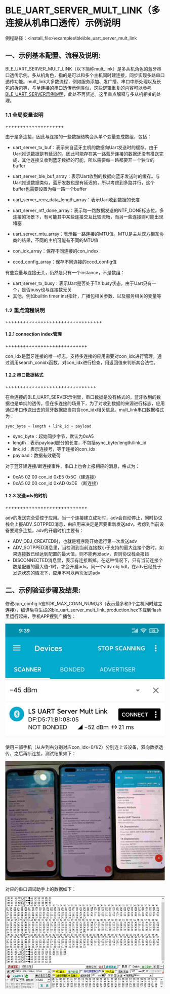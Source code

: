 # BLE_UART_SERVER_MULT_LINK（多连接从机串口透传）示例说明

例程路径：<install_file>\examples\ble\ble_uart_server_mult_link

一、示例基本配置、流程及说明:
--------------------------------
BLE_UART_SERVER_MULT_LINK（以下简称mult_link）是多从机角色的蓝牙串口透传示例。多从机角色，指的是可以和多个主机同时建连接，同步实现多路串口透传功能。mult_link大多数流程，例如服务添加、发广播、串口中断处理以及长包的拆包等，与单连接的串口透传示例类似，这些逻辑重复的内容可以参考[BLE_UART_SERVER示例说明](./ble_uart_server.md)，此处不再赘述。这里重点解释与多从机相关的处理。

### 1.1 全局变量说明

++++++++++++++++++++

由于是多连接，因此与连接的一些数据结构会从单个变量变成数组，包括：

- uart_server_tx_buf：表示来自蓝牙主机的数据向Uart发送时的缓存。由于Uart推送数据是有延迟的，因此可能存在某一路蓝牙连接的数据还没有推送完成，其他连接又收到蓝牙数据的可能，所以需要每一路都要开一个独立的buffer

- uart_server_ble_buf_array：表示Uart收到的数据向蓝牙发送时的缓存。与Uart推送数据类似，蓝牙发数也是有延迟的，所以考虑到多路并行，这个buffer也需要设置为每一路一个buffer
- uart_server_recv_data_length_array：表示Uart收到数据的长度
- uart_server_ntf_done_array：表示每一路数据发送的NTF_DONE标志位。多连接的场景下，有可能其中某些连接交互比较流畅，而另一些连接则可能出现堵塞
- uart_server_mtu_array：表示每一路连接的MTU值。MTU是主从双方相互协商的结果，不同的主机可能有不同的MTU值
- con_idx_array：保存不同连接的con_index
- cccd_config_array：保存不同连接的cccd_config值

有些变量与连接无关，仍然是只有一个instance，不是数组：

- uart_server_tx_busy：表示Uart是否处于TX busy状态。由于Uart只有一个，是否busy也与连接数无关
- 其他，例如builtin timer inst指针，广播包相关参数、以及服务相关的变量等

### 1.2 重点流程说明

+++++++++++++++++++++++++++++++++

#### 1.2.1 connection index管理

++++++++++++++++++++++++++++

con_idx是蓝牙连接的唯一标志，支持多连接的应用需要对con_idx进行管理。通过调用search_conidx函数，对con_idx进行检查，用返回值来判断其合法性。

#### 1.2.2 串口数据格式

+++++++++++++++++++++++++++++++

在单连接的BLE_UART_SERVER示例里，串口数据是没有格式的，蓝牙收到的数据也是单纯的透传。但在多连接的场景下，为了对收到数据的来源进行标志，应用通过串口传送出去的蓝牙数据应当包含con_idx相关信息。mult_link串口数据格式为：

```
sync_byte + length + link_id + payload
```

- sync_byte：起始同步字节，默认为0xA5
- length：表示payload部分的长度，不包括sync_byte/length/link_id
- link_id：表示连接号，等于连接的con_idx
- payload：数据有效载荷

对于蓝牙建连接/断连接事件，串口上也会上报相应的消息，格式为：

- 0xA5 02 00 con_id 0xE5 0x5C（建连接）
- 0xA5 02 00 con_id 0xAD 0xDE （断连接）

#### 1.2.3 发送adv的时机

++++++++++++++++++++++++++++

adv的发送完全受控于应用。当一个连接建立成功时，adv会自动停止，同时协议栈会上报ADV_SOTPPED消息，由应用来决定是否要重新发送adv。考虑到当前设备要建多连接，adv的开启时机主要有：

- ADV_OBJ_CREATED时，也就是程序刚开始运行第一次发送adv
- ADV_SOTPPED消息里，当检测到当前连接数小于支持的最大连接个数时。如果连接数已经达到配置的最大值，则不能再发adv，否则协议栈会报错
- DISCONNECTED消息里，表示有连接断掉。在这种情况下，只有当前连接个数是配置的最大值-1时，才会开启adv。同一个adv obj hdl，在adv已经处于发送状态的情况下，应用不可以再次发送adv

二、示例验证步骤及结果:
-------------------------
修改app_config.h宏SDK_MAX_CONN_NUM为3（表示最多和3个主机同时建立连接），编译后将生成的ble_uart_server_mult_link_production.hex下载到flash里运行起来，手机APP搜到广播包：

![](../../pics/ble_mult_link_adv.png)



使用三部手机（从左到右分别对应con_idx=0/1/2）分别连上该设备，双向数据透传，之后再断连接，测试结果如下：

![](../../pics/ble_mult_link_masters.png)

对应的串口调试助手上的数据如下：

![](../../pics/ble_mult_link_uart_data.png)


